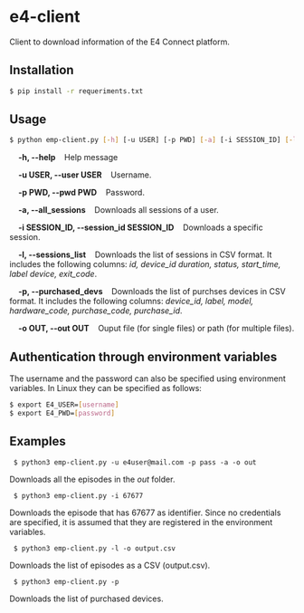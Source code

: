 # e4-client
Client to download information of the E4 Connect platform.

## Installation
```sh 
$ pip install -r requeriments.txt
```

## Usage

```sh 
$ python emp-client.py [-h] [-u USER] [-p PWD] [-a] [-i SESSION_ID] [-l] [-o OUT]
```

&nbsp;&nbsp;&nbsp;&nbsp;**-h, --help**&nbsp;&nbsp;&nbsp;&nbsp;Help message

&nbsp;&nbsp;&nbsp;&nbsp;**-u USER, --user USER**&nbsp;&nbsp;&nbsp;&nbsp;Username.

&nbsp;&nbsp;&nbsp;&nbsp;**-p PWD, --pwd PWD**&nbsp;&nbsp;&nbsp;&nbsp;Password.

&nbsp;&nbsp;&nbsp;&nbsp;**-a, --all_sessions**&nbsp;&nbsp;&nbsp;&nbsp;Downloads all sessions of a user.

&nbsp;&nbsp;&nbsp;&nbsp;**-i SESSION_ID, --session_id SESSION_ID**&nbsp;&nbsp;&nbsp;&nbsp;Downloads a specific session.

&nbsp;&nbsp;&nbsp;&nbsp;**-l, --sessions_list**&nbsp;&nbsp;&nbsp;&nbsp;Downloads the list of sessions in CSV format. It includes the following columns: _id, device_id	duration, status, start_time, label	device, exit_code_.

&nbsp;&nbsp;&nbsp;&nbsp;**-p, --purchased_devs**&nbsp;&nbsp;&nbsp;&nbsp;Downloads the list of purchses devices in CSV format. It includes the following columns: _device_id, label, model, hardware_code, purchase_code, purchase_id_.

&nbsp;&nbsp;&nbsp;&nbsp;**-o OUT, --out OUT**&nbsp;&nbsp;&nbsp;&nbsp;Ouput file (for single files) or path (for multiple                         files).

## Authentication through environment variables
The username and the password can also be specified using environment variables. In Linux they can be specified as follows:

```sh
$ export E4_USER=[username]
$ export E4_PWD=[password]
```

## Examples
` $ python3 emp-client.py -u e4user@mail.com -p pass -a -o out`

Downloads all the episodes in the _out_ folder.

` $ python3 emp-client.py -i 67677`

Downloads the episode that has 67677 as identifier. Since no credentials are specified, it is assumed that they are registered in the environment variables.

` $ python3 emp-client.py -l -o output.csv`

Downloads the list of episodes as a CSV (output.csv). 

` $ python3 emp-client.py -p`

Downloads the list of purchased devices. 
